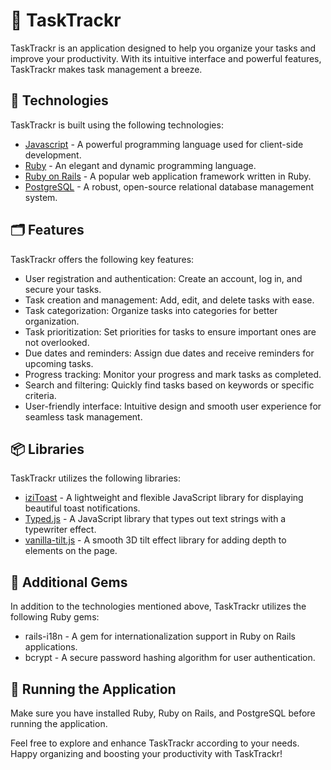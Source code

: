 # 📃 TaskTrackr

TaskTrackr is an application designed to help you organize your tasks and improve your productivity. With its intuitive interface and powerful features, TaskTrackr makes task management a breeze.

## 📍 Technologies

TaskTrackr is built using the following technologies:

* [Javascript](https://developer.mozilla.org/pt-BR/docs/Web/JavaScript) - A powerful programming language used for client-side development.
* [Ruby](https://www.ruby-lang.org/pt/) - An elegant and dynamic programming language.
* [Ruby on Rails](https://rubyonrails.org/) - A popular web application framework written in Ruby.
* [PostgreSQL](https://www.postgresql.org/) - A robust, open-source relational database management system.
## 🗂️ Features

TaskTrackr offers the following key features:

* User registration and authentication: Create an account, log in, and secure your tasks.
* Task creation and management: Add, edit, and delete tasks with ease.
* Task categorization: Organize tasks into categories for better organization.
* Task prioritization: Set priorities for tasks to ensure important ones are not overlooked.
* Due dates and reminders: Assign due dates and receive reminders for upcoming tasks.
* Progress tracking: Monitor your progress and mark tasks as completed.
* Search and filtering: Quickly find tasks based on keywords or specific criteria.
* User-friendly interface: Intuitive design and smooth user experience for seamless task management.

## 📦 Libraries

TaskTrackr utilizes the following libraries:

* [iziToast](https://izitoast.marcelodolza.com/) - A lightweight and flexible JavaScript library for displaying beautiful toast notifications.
* [Typed.js](https://mattboldt.github.io/typed.js/) - A JavaScript library that types out text strings with a typewriter effect.
* [vanilla-tilt.js](https://micku7zu.github.io/vanilla-tilt.js/) - A smooth 3D tilt effect library for adding depth to elements on the page.


## 💎 Additional Gems

In addition to the technologies mentioned above, TaskTrackr utilizes the following Ruby gems:

* rails-i18n - A gem for internationalization support in Ruby on Rails applications.
* bcrypt - A secure password hashing algorithm for user authentication.

## 🚀 Running the Application 

Make sure you have installed Ruby, Ruby on Rails, and PostgreSQL before running the application.

Feel free to explore and enhance TaskTrackr according to your needs. Happy organizing and boosting your productivity with TaskTrackr!

